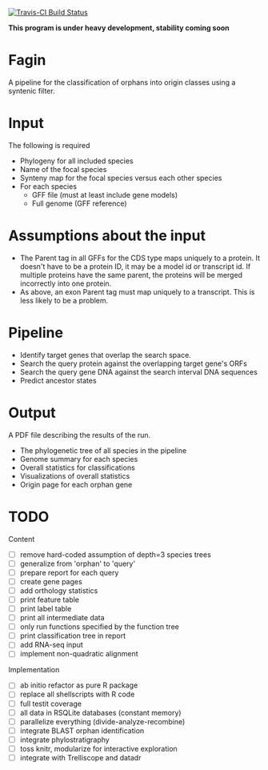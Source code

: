 [![Travis-CI Build Status](https://travis-ci.org/arendsee/fagin.svg?branch=master)](https://travis-ci.org/arendsee/fagin)

**This program is under heavy development, stability coming soon**

# Fagin

A pipeline for the classification of orphans into origin classes using a syntenic filter.

# Input

 The following is required

 - Phylogeny for all included species
 - Name of the focal species
 - Synteny map for the focal species versus each other species
 - For each species
   - GFF file (must at least include gene models)
   - Full genome (GFF reference)

# Assumptions about the input

 - The Parent tag in all GFFs for the CDS type maps uniquely to a protein. It
   doesn't have to be a protein ID, it may be a model id or transcript id. If
   multiple proteins have the same parent, the proteins will be merged
   incorrectly into one protein.
 - As above, an exon Parent tag must map uniquely to a transcript. This is less
   likely to be a problem.

# Pipeline

 - Identify target genes that overlap the search space.
 - Search the query protein against the overlapping target gene's ORFs
 - Search the query gene DNA against the search interval DNA sequences
 - Predict ancestor states

# Output

   A PDF file describing the results of the run.

 - The phylogenetic tree of all species in the pipeline
 - Genome summary for each species 
 - Overall statistics for classifications
 - Visualizations of overall statistics
 - Origin page for each orphan gene

# TODO

Content
 - [ ] remove hard-coded assumption of depth=3 species trees
 - [ ] generalize from 'orphan' to 'query'
 - [ ] prepare report for each query
 - [ ] create gene pages
 - [ ] add orthology statistics
 - [ ] print feature table
 - [ ] print label table
 - [ ] print all intermediate data
 - [ ] only run functions specified by the function tree
 - [ ] print classification tree in report
 - [ ] add RNA-seq input
 - [ ] implement non-quadratic alignment

Implementation
 - [ ] ab initio refactor as pure R package
 - [ ] replace all shellscripts with R code
 - [ ] full testit coverage
 - [ ] all data in RSQLite databases (constant memory)
 - [ ] parallelize everything (divide-analyze-recombine)
 - [ ] integrate BLAST orphan identification
 - [ ] integrate phylostratigraphy
 - [ ] toss knitr, modularize for interactive exploration
 - [ ] integrate with Trelliscope and datadr
